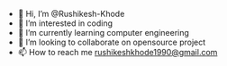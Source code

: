 - 👋 Hi, I’m @Rushikesh-Khode
- 👀 I’m interested in coding
- 🌱 I’m currently learning computer engineering
- 💞️ I’m looking to collaborate on opensource project
- 📫 How to reach me rushikeshkhode1990@gmail.com

<!---
Rushikesh-Khode/Rushikesh-Khode is a ✨ special ✨ repository because its `README.md` (this file) appears on your GitHub profile.
You can click the Preview link to take a look at your changes.
--->
